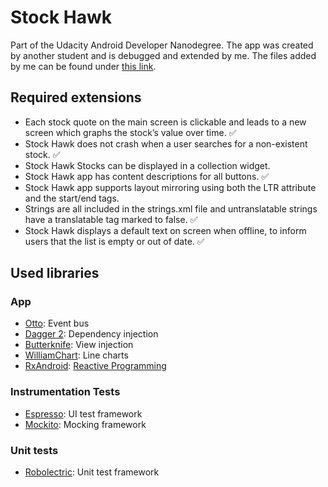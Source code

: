# Stock Hawk

Part of the Udacity Android Developer Nanodegree. The app was created by another student and is debugged and extended by me. The files added by me can be found under [this link](https://github.com/daniellehrner/stockhawk/search?utf8=%E2%9C%93&q=Created+by+Daniel+Lehrner&type=Code).

## Required extensions
* Each stock quote on the main screen is clickable and leads to a new screen which graphs the stock’s value over time. :white_check_mark:
* Stock Hawk does not crash when a user searches for a non-existent stock. :white_check_mark:
* Stock Hawk Stocks can be displayed in a collection widget.
* Stock Hawk app has content descriptions for all buttons. :white_check_mark:
* Stock Hawk app supports layout mirroring using both the LTR attribute and the start/end tags. 
* Strings are all included in the strings.xml file and untranslatable strings have a translatable tag marked to false. :white_check_mark:
* Stock Hawk displays a default text on screen when offline, to inform users that the list is empty or out of date. :white_check_mark:

## Used libraries

### App
* [Otto](https://github.com/square/otto): Event bus
* [Dagger 2](https://google.github.io/dagger/): Dependency injection
* [Butterknife](https://jakewharton.github.io/butterknife/): View injection
* [WilliamChart](https://github.com/diogobernardino/WilliamChart): Line charts
* [RxAndroid](https://github.com/ReactiveX/RxAndroid): [Reactive Programming](https://gist.github.com/staltz/868e7e9bc2a7b8c1f754#what-is-reactive-programming)

### Instrumentation Tests
* [Espresso](https://google.github.io/android-testing-support-library/docs/espresso/): UI test framework
* [Mockito](http://mockito.org/): Mocking framework

### Unit tests
* [Robolectric](http://robolectric.org/): Unit test framework